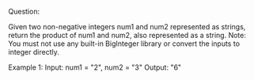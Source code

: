 Question:

Given two non-negative integers num1 and num2 represented as strings, return the product of num1 and num2, also represented as a string.
Note: You must not use any built-in BigInteger library or convert the inputs to integer directly.
 
Example 1:
Input: num1 = "2", num2 = "3"
Output: "6"
